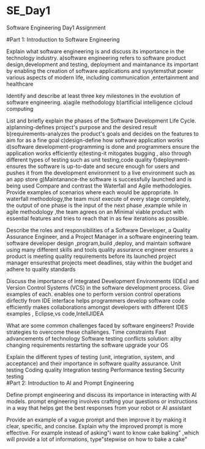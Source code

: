 # SE_Day1
Software Engineering Day1 Assignment

#Part 1: Introduction to Software Engineering

Explain what software engineering is and discuss its importance in the technology industry.
a)software engineering refers to software product design,development and testing, deployment and maintanance
its important by enabling the creation of software applications and sysytemsthat power various aspects of modern life, including communication ,entertainment and  healthcare

Identify and describe at least three key milestones in the evolution of software engineering.
a)agile methodology
b)artificial intelligence
c)cloud computing

List and briefly explain the phases of the Software Development Life Cycle.
a)planning-defines project's purpose and the desired result
b)requirements-analyzes the product's goals and decides on the features to aim for as a fine goal
c)design-define how software application works
d)software development-programming is done and programmers ensure the application works efficiently
e)testing-it mitogates bugging , also through different types of testing such as unit testing,code quality
f)deployment-ensures the software is up-to-date and secure enough for users and pushes it from the development environment to a live environment such as an app store
g)Maintanance-the software is successfully launched and is being used
Compare and contrast the Waterfall and Agile methodologies. Provide examples of scenarios where each would be appropriate.
In waterfall methodology,the team must execute of every stage completely, the output of one phase is the input of the next phase ,example     while  in agile methodology ,the team agrees on an Minimal viable product with essential features and tries to reach that in as few iterations as possible.

Describe the roles and responsibilities of a Software Developer, a Quality Assurance Engineer, and a Project Manager in a software engineering team.
software developer design ,program,build ,deploy, and maintain software using many different skills and tools
quality assurance engineer ensures a product is meeting quality requirements before its launched
project manager ensuresthat projects meet deadlines, stay within the budget and adhere to quality standards


Discuss the importance of Integrated Development Environments (IDEs) and Version Control Systems (VCS) in the software development process. Give examples of each.
enables one to perform version control operations dirfectly from IDE interface
helps programmers develop software code efficiently
makes collaborations amongst developers with different IDES
examples , Eclipse,vs code,IntellJIDEA

What are some common challenges faced by software engineers? Provide strategies to overcome these challenges.
Time constraints
Fast advancements of technology
Software testing conflicts
solution:
a)by changing requirements
restarting the software 
upgrade your OS

Explain the different types of testing (unit, integration, system, and acceptance) and their importance in software quality assurance.
Unit testing
Coding quality
Integration testing
Performance testing
Security testing  
#Part 2: Introduction to AI and Prompt Engineering


Define prompt engineering and discuss its importance in interacting with AI models.
prompt engineering involves crafting your questions or instructions in a way that helps get the best responses from your robot or AI assistant

Provide an example of a vague prompt and then improve it by making it clear, specific, and concise. Explain why the improved prompt is more effective.
For example instead of asking"i want to know cake baking" ,which will provide a lot of informations, type"stepwise on how to bake a cake"
  
